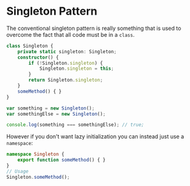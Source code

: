 # Singleton Pattern

The conventional singleton pattern is really something that is used to overcome the fact that all code must be in a `class`.

```ts
class Singleton {
    private static singleton: Singleton;
    constructor() {
        if (!Singleton.singleton) {
            Singleton.singleton = this;			
        }
        return Singleton.singleton;
    }
    someMethod() { }
}

var something = new Singleton();
var somethingElse = new Singleton();

console.log(something === somethingElse); // true;
```

However if you don't want lazy initialization you can instead just use a `namespace`: 

```ts
namespace Singleton {
    export function someMethod() { }
}
// Usage
Singleton.someMethod();
```
